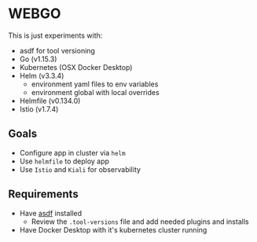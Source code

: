 # WEBGO

This is just experiments with:

 - asdf for tool versioning
 - Go (v1.15.3)
 - Kubernetes (OSX Docker Desktop)
 - Helm (v3.3.4)
    - environment yaml files to env variables 
    - environment global with local overrides
 - Helmfile (v0.134.0)
 - Istio (v1.7.4)
 
## Goals

 - Configure app in cluster via `helm`
 - Use `helmfile` to deploy app
 - Use `Istio` and `Kiali` for observability
 
## Requirements

 - Have [asdf](https://github.com/asdf-vm/asdf) installed
   - Review the `.tool-versions` file and add needed plugins and installs
 - Have Docker Desktop with it's kubernetes cluster running
